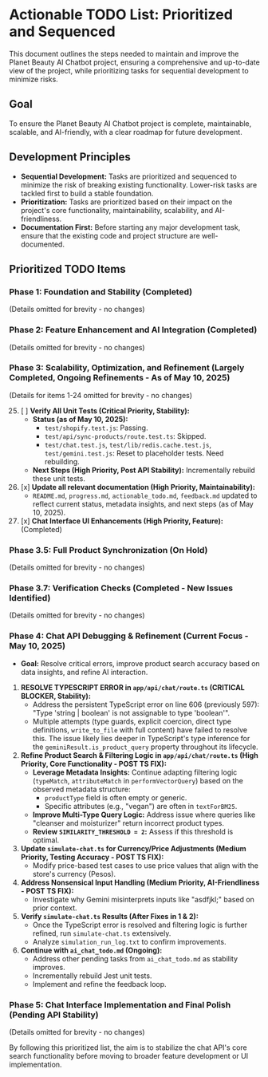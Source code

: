 # Actionable TODO List: Prioritized and Sequenced

This document outlines the steps needed to maintain and improve the Planet Beauty AI Chatbot project, ensuring a comprehensive and up-to-date view of the project, while prioritizing tasks for sequential development to minimize risks.

## Goal

To ensure the Planet Beauty AI Chatbot project is complete, maintainable, scalable, and AI-friendly, with a clear roadmap for future development.

## Development Principles

*   **Sequential Development:** Tasks are prioritized and sequenced to minimize the risk of breaking existing functionality. Lower-risk tasks are tackled first to build a stable foundation.
*   **Prioritization:** Tasks are prioritized based on their impact on the project's core functionality, maintainability, scalability, and AI-friendliness.
*   **Documentation First:** Before starting any major development task, ensure that the existing code and project structure are well-documented.

## Prioritized TODO Items

### Phase 1: Foundation and Stability (Completed)
(Details omitted for brevity - no changes)

### Phase 2: Feature Enhancement and AI Integration (Completed)
(Details omitted for brevity - no changes)

### Phase 3: Scalability, Optimization, and Refinement (Largely Completed, Ongoing Refinements - As of May 10, 2025)
(Details for items 1-24 omitted for brevity - no changes)

25. [ ] **Verify All Unit Tests (Critical Priority, Stability):**
    *   **Status (as of May 10, 2025):**
        *   `test/shopify.test.js`: Passing.
        *   `test/api/sync-products/route.test.ts`: Skipped.
        *   `test/chat.test.js`, `test/lib/redis.cache.test.js`, `test/gemini.test.js`: Reset to placeholder tests. Need rebuilding.
    *   **Next Steps (High Priority, Post API Stability):** Incrementally rebuild these unit tests.
26. [x] **Update all relevant documentation (High Priority, Maintainability):**
    *   `README.md`, `progress.md`, `actionable_todo.md`, `feedback.md` updated to reflect current status, metadata insights, and next steps (as of May 10, 2025).
27. [x] **Chat Interface UI Enhancements (High Priority, Feature):** (Completed)

### Phase 3.5: Full Product Synchronization (On Hold)
(Details omitted for brevity - no changes)

### Phase 3.7: Verification Checks (Completed - New Issues Identified)
(Details omitted for brevity - no changes)

### Phase 4: Chat API Debugging & Refinement (Current Focus - May 10, 2025)

*   **Goal:** Resolve critical errors, improve product search accuracy based on data insights, and refine AI interaction.

1.  **RESOLVE TYPESCRIPT ERROR in `app/api/chat/route.ts` (CRITICAL BLOCKER, Stability):**
    *   Address the persistent TypeScript error on line 606 (previously 597): "Type 'string | boolean' is not assignable to type 'boolean'".
    *   Multiple attempts (type guards, explicit coercion, direct type definitions, `write_to_file` with full content) have failed to resolve this. The issue likely lies deeper in TypeScript's type inference for the `geminiResult.is_product_query` property throughout its lifecycle.
2.  **Refine Product Search & Filtering Logic in `app/api/chat/route.ts` (High Priority, Core Functionality - POST TS FIX):**
    *   **Leverage Metadata Insights:** Continue adapting filtering logic (`typeMatch`, `attributeMatch` in `performVectorQuery`) based on the observed metadata structure:
        *   `productType` field is often empty or generic.
        *   Specific attributes (e.g., "vegan") are often in `textForBM25`.
    *   **Improve Multi-Type Query Logic:** Address issue where queries like "cleanser and moisturizer" return incorrect product types.
    *   **Review `SIMILARITY_THRESHOLD = 2`:** Assess if this threshold is optimal.
3.  **Update `simulate-chat.ts` for Currency/Price Adjustments (Medium Priority, Testing Accuracy - POST TS FIX):**
    *   Modify price-based test cases to use price values that align with the store's currency (Pesos).
4.  **Address Nonsensical Input Handling (Medium Priority, AI-Friendliness - POST TS FIX):**
    *   Investigate why Gemini misinterprets inputs like "asdfjkl;" based on prior context.
5.  **Verify `simulate-chat.ts` Results (After Fixes in 1 & 2):**
    *   Once the TypeScript error is resolved and filtering logic is further refined, run `simulate-chat.ts` extensively.
    *   Analyze `simulation_run_log.txt` to confirm improvements.
6.  **Continue with `ai_chat_todo.md` (Ongoing):**
    *   Address other pending tasks from `ai_chat_todo.md` as stability improves.
    *   Incrementally rebuild Jest unit tests.
    *   Implement and refine the feedback loop.

### Phase 5: Chat Interface Implementation and Final Polish (Pending API Stability)
(Details omitted for brevity - no changes)

By following this prioritized list, the aim is to stabilize the chat API's core search functionality before moving to broader feature development or UI implementation.
